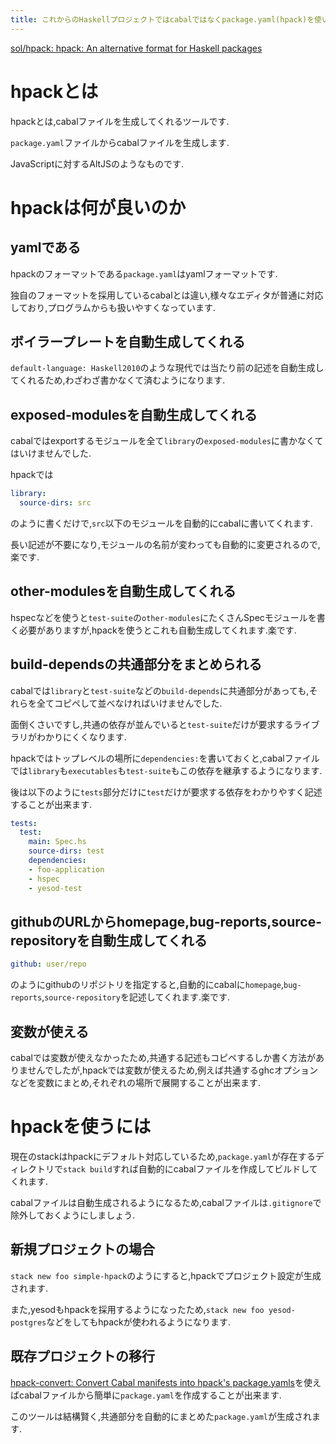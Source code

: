```yaml
---
title: これからのHaskellプロジェクトではcabalではなくpackage.yaml(hpack)を使いましょう
---
```


[sol/hpack: hpack: An alternative format for Haskell packages](https://github.com/sol/hpack)

# hpackとは

hpackとは,cabalファイルを生成してくれるツールです.

`package.yaml`ファイルからcabalファイルを生成します.

JavaScriptに対するAltJSのようなものです.

# hpackは何が良いのか

## yamlである

hpackのフォーマットである`package.yaml`はyamlフォーマットです.

独自のフォーマットを採用しているcabalとは違い,様々なエディタが普通に対応しており,プログラムからも扱いやすくなっています.

## ボイラープレートを自動生成してくれる

`default-language: Haskell2010`のような現代では当たり前の記述を自動生成してくれるため,わざわざ書かなくて済むようになります.

## exposed-modulesを自動生成してくれる

cabalではexportするモジュールを全て`library`の`exposed-modules`に書かなくてはいけませんでした.

hpackでは

~~~yaml
library:
  source-dirs: src
~~~

のように書くだけで,`src`以下のモジュールを自動的にcabalに書いてくれます.

長い記述が不要になり,モジュールの名前が変わっても自動的に変更されるので,楽です.

## other-modulesを自動生成してくれる

hspecなどを使うと`test-suite`の`other-modules`にたくさんSpecモジュールを書く必要がありますが,hpackを使うとこれも自動生成してくれます.楽です.

## build-dependsの共通部分をまとめられる

cabalでは`library`と`test-suite`などの`build-depends`に共通部分があっても,それらを全てコピペして並べなければいけませんでした.

面倒くさいですし,共通の依存が並んでいると`test-suite`だけが要求するライブラリがわかりにくくなります.

hpackではトップレベルの場所に`dependencies:`を書いておくと,cabalファイルでは`library`も`executables`も`test-suite`もこの依存を継承するようになります.

後は以下のように`tests`部分だけに`test`だけが要求する依存をわかりやすく記述することが出来ます.

~~~yaml
tests:
  test:
    main: Spec.hs
    source-dirs: test
    dependencies:
    - foo-application
    - hspec
    - yesod-test
~~~

## githubのURLからhomepage,bug-reports,source-repositoryを自動生成してくれる

~~~yaml
github: user/repo
~~~

のようにgithubのリポジトリを指定すると,自動的にcabalに`homepage`,`bug-reports`,`source-repository`を記述してくれます.楽です.

## 変数が使える

cabalでは変数が使えなかったため,共通する記述もコピペするしか書く方法がありませんでしたが,hpackでは変数が使えるため,例えば共通するghcオプションなどを変数にまとめ,それぞれの場所で展開することが出来ます.

# hpackを使うには

現在のstackはhpackにデフォルト対応しているため,`package.yaml`が存在するディレクトリで`stack build`すれば自動的にcabalファイルを作成してビルドしてくれます.

cabalファイルは自動生成されるようになるため,cabalファイルは`.gitignore`で除外しておくようにしましょう.

## 新規プロジェクトの場合

`stack new foo simple-hpack`のようにすると,hpackでプロジェクト設定が生成されます.

また,yesodもhpackを採用するようになったため,`stack new foo yesod-postgres`などをしてもhpackが使われるようになります.

## 既存プロジェクトの移行

[hpack-convert: Convert Cabal manifests into hpack's package.yamls](http://hackage.haskell.org/package/hpack-convert)を使えばcabalファイルから簡単に`package.yaml`を作成することが出来ます.

このツールは結構賢く,共通部分を自動的にまとめた`package.yaml`が生成されます.
